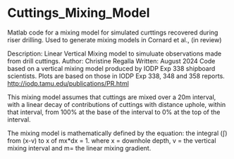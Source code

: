 # Cuttings_Mixing_Model
Matlab code for a mixing model for simulated curttings recovered during riser drilling.
Used to generate mixing models in Cornard et al., (in review)



 Description: Linear Vertical Mixing model to simuluate observations made from drill cuttings.
 Author: Christine Regalla
 Written: August 2024
 Code based on a vertical mixing model produced by IODP Exp 338 shipboard
 scientists. Plots are based on those in IODP Exp 338, 348 and 358
 reports. http://iodp.tamu.edu/publications/PR.html


 This mixing model assumes that cuttings are mixed over a 20m interval, 
 with a linear decay of contributions of cuttings with distance uphole, 
 within that interval, from 100% at the base of the interval to 0% at the 
 top of the interval. 

 The mixing model is mathematically defined by the equation:
   the integral (∫) from (x-v) to x of mx*dx = 1. 
   where x = downhole depth, v = the vertical mixing interval and m= the linear mixing gradient. 



